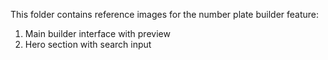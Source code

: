 This folder contains reference images for the number plate builder feature:

1. Main builder interface with preview
2. Hero section with search input
